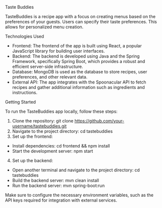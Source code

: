Taste Buddies

TasteBuddies is a recipe app with a focus on creating menus based on the preferences of your guests.
Users can specify their taste preferences. This allows for personalized menu creation.

Technologies Used

  - Frontend: The frontend of the app is built using React, a popular JavaScript library for building user interfaces.
  - Backend: The backend is developed using Java and the Spring Framework, specifically Spring Boot, which provides a robust and efficient server-side infrastructure.
  - Database: MongoDB is used as the database to store recipes, user preferences, and other relevant data.
  - External API: The app integrates with the Spoonacular API to fetch recipes and gather additional information such as ingredients and instructions.

Getting Started

To run the TasteBuddies app locally, follow these steps:

1. Clone the repository: git clone https://github.com/your-username/tastebuddies.git
2. Navigate to the project directory: cd tastebuddies
3. Set up the frontend:
  - Install dependencies: cd frontend && npm install
  - Start the development server: npm start
4. Set up the backend:
  - Open another terminal and navigate to the project directory: cd tastebuddies
  - Build the backend server: mvn clean install
  - Run the backend server: mvn spring-boot:run
 
Make sure to configure the necessary environment variables, such as the API keys required for integration with external services.
